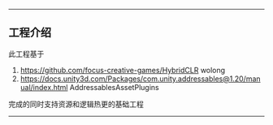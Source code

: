 ---

## 工程介绍

此工程基于

1. https://github.com/focus-creative-games/HybridCLR wolong
2. https://docs.unity3d.com/Packages/com.unity.addressables@1.20/manual/index.html AddressablesAssetPlugins

完成的同时支持资源和逻辑热更的基础工程

---